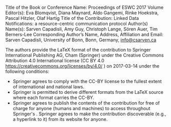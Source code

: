 Title of the Book or Conference Name:  Proceedings of ESWC 2017
Volume Editor(s): Eva Blomqvist, Diana Maynard, Aldo Gangemi, Rinke Hoekstra, Pascal Hitzler, Olaf Hartig
Title of the Contribution: Linked Data Notifications: a resource-centric communication protocol
Author(s) Name(s): Sarven Capadisli, Amy Guy, Christoph Lange, Sören Auer, Tim Berners-Lee
Corresponding Author’s Name, Address, Affiliation and Email: Sarven Capadisli, University of Bonn, Bonn, Germany, info@csarven.ca

The authors provide the LaTeX format of the contribution to Springer International Publishing AG, Cham (Springer) under the Creative Commons Attribution 4.0 International license (CC BY 4.0 https://creativecommons.org/licenses/by/4.0/ ) on 2017-03-14 under the following conditions:

* Springer agrees to comply with the CC-BY license to the fullest extent of international and national laws.
* Springer is permitted to derive different formats from the LaTeX source where each format carries the CC-BY.
* Springer agrees to publish the contents of the contribution for free of charge for anyone (humans and machines) to access throughout Springer's . Springer agrees to make the contribution discoverable (e.g., a hyperlink to it) from its website for anyone.
